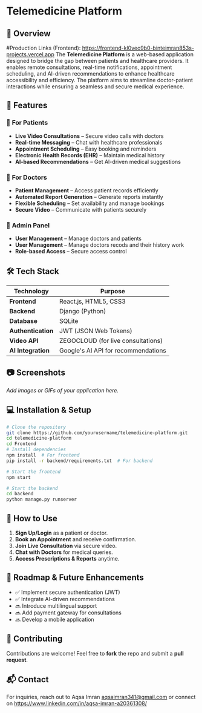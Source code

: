 # Telemedicine Platform

## 📌 Overview
#Production Links (Frontend): https://frontend-kl0veo9b0-binteimran853s-projects.vercel.app
The **Telemedicine Platform** is a web-based application designed to bridge the gap between patients and healthcare providers. It enables remote consultations, real-time notifications, appointment scheduling, and AI-driven recommendations to enhance healthcare accessibility and efficiency. The platform aims to streamline doctor-patient interactions while ensuring a seamless and secure medical experience.

## 🚀 Features
### 🔹 **For Patients**
- **Live Video Consultations** – Secure video calls with doctors
- **Real-time Messaging** – Chat with healthcare professionals
- **Appointment Scheduling** – Easy booking and reminders
- **Electronic Health Records (EHR)** – Maintain medical history
- **AI-based Recommendations** – Get AI-driven medical suggestions

### 🔹 **For Doctors**
- **Patient Management** – Access patient records efficiently
- **Automated Report Generation** – Generate reports instantly
- **Flexible Scheduling** – Set availability and manage bookings
- **Secure Video** – Communicate with patients securely

### 🔹 **Admin Panel**
- **User Management** – Manage doctors and patients
- **User Management** – Manage doctors recods and their history work
- **Role-based Access** – Secure access control

## 🛠️ Tech Stack
| Technology | Purpose |
|------------|---------|
| **Frontend** | React.js, HTML5, CSS3 |
| **Backend** | Django (Python) |
| **Database** | SQLite|
| **Authentication** | JWT (JSON Web Tokens) |
| **Video API** | ZEGOCLOUD (for live consultations) |
| **AI Integration** | Google's AI API for recommendations |

## 📷 Screenshots
_Add images or GIFs of your application here._

## 💻 Installation & Setup
```bash
# Clone the repository
git clone https://github.com/yourusername/telemedicine-platform.git
cd telemedicine-platform
cd Frontend
# Install dependencies
npm install  # For frontend
pip install -r backend/requirements.txt  # For backend

# Start the frontend
npm start

# Start the backend
cd backend
python manage.py runserver
```

## 📌 How to Use
1. **Sign Up/Login** as a patient or doctor.
2. **Book an Appointment** and receive confirmation.
3. **Join Live Consultation** via secure video.
4. **Chat with Doctors** for medical queries.
5. **Access Prescriptions & Reports** anytime.

## 📅 Roadmap & Future Enhancements
- ✅ Implement secure authentication (JWT)
- ✅ Integrate AI-driven recommendations
- 🔜 Introduce multilingual support
- 🔜 Add payment gateway for consultations
- 🔜 Develop a mobile application

## 🤝 Contributing
Contributions are welcome! Feel free to **fork** the repo and submit a **pull request**.


## 📬 Contact
For inquiries, reach out to Aqsa Imran aqsaimran341@gmail.com or connect on https://www.linkedin.com/in/aqsa-imran-a20361308/

